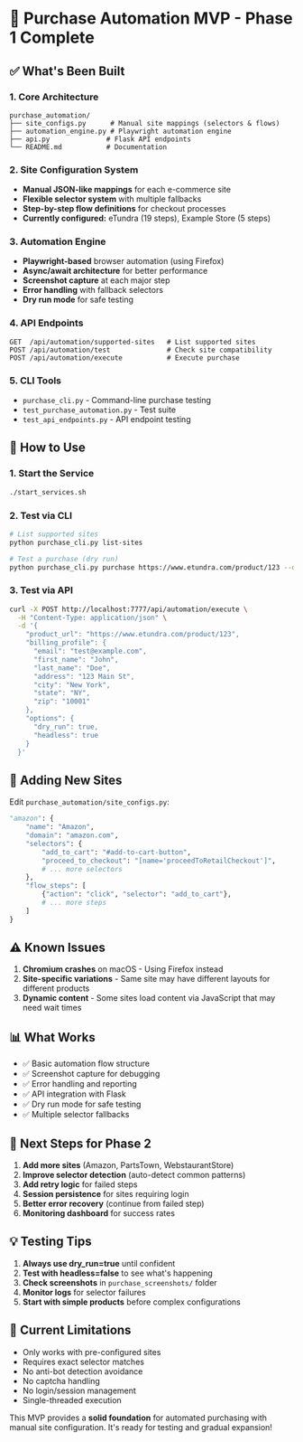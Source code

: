 # 🛒 Purchase Automation MVP - Phase 1 Complete

## ✅ What's Been Built

### **1. Core Architecture**
```
purchase_automation/
├── site_configs.py      # Manual site mappings (selectors & flows)
├── automation_engine.py # Playwright automation engine
├── api.py              # Flask API endpoints
└── README.md           # Documentation
```

### **2. Site Configuration System**
- **Manual JSON-like mappings** for each e-commerce site
- **Flexible selector system** with multiple fallbacks
- **Step-by-step flow definitions** for checkout processes
- **Currently configured:** eTundra (19 steps), Example Store (5 steps)

### **3. Automation Engine**
- **Playwright-based** browser automation (using Firefox)
- **Async/await architecture** for better performance
- **Screenshot capture** at each major step
- **Error handling** with fallback selectors
- **Dry run mode** for safe testing

### **4. API Endpoints**
```
GET  /api/automation/supported-sites   # List supported sites
POST /api/automation/test              # Check site compatibility
POST /api/automation/execute           # Execute purchase
```

### **5. CLI Tools**
- `purchase_cli.py` - Command-line purchase testing
- `test_purchase_automation.py` - Test suite
- `test_api_endpoints.py` - API endpoint testing

## 🚀 How to Use

### **1. Start the Service**
```bash
./start_services.sh
```

### **2. Test via CLI**
```bash
# List supported sites
python purchase_cli.py list-sites

# Test a purchase (dry run)
python purchase_cli.py purchase https://www.etundra.com/product/123 --dry-run
```

### **3. Test via API**
```bash
curl -X POST http://localhost:7777/api/automation/execute \
  -H "Content-Type: application/json" \
  -d '{
    "product_url": "https://www.etundra.com/product/123",
    "billing_profile": {
      "email": "test@example.com",
      "first_name": "John",
      "last_name": "Doe",
      "address": "123 Main St",
      "city": "New York",
      "state": "NY",
      "zip": "10001"
    },
    "options": {
      "dry_run": true,
      "headless": true
    }
  }'
```

## 🔧 Adding New Sites

Edit `purchase_automation/site_configs.py`:

```python
"amazon": {
    "name": "Amazon",
    "domain": "amazon.com",
    "selectors": {
        "add_to_cart": "#add-to-cart-button",
        "proceed_to_checkout": "[name='proceedToRetailCheckout']",
        # ... more selectors
    },
    "flow_steps": [
        {"action": "click", "selector": "add_to_cart"},
        # ... more steps
    ]
}
```

## ⚠️ Known Issues

1. **Chromium crashes** on macOS - Using Firefox instead
2. **Site-specific variations** - Same site may have different layouts for different products
3. **Dynamic content** - Some sites load content via JavaScript that may need wait times

## 📊 What Works

- ✅ Basic automation flow structure
- ✅ Screenshot capture for debugging
- ✅ Error handling and reporting
- ✅ API integration with Flask
- ✅ Dry run mode for safe testing
- ✅ Multiple selector fallbacks

## 🔄 Next Steps for Phase 2

1. **Add more sites** (Amazon, PartsTown, WebstaurantStore)
2. **Improve selector detection** (auto-detect common patterns)
3. **Add retry logic** for failed steps
4. **Session persistence** for sites requiring login
5. **Better error recovery** (continue from failed step)
6. **Monitoring dashboard** for success rates

## 💡 Testing Tips

1. **Always use dry_run=true** until confident
2. **Test with headless=false** to see what's happening
3. **Check screenshots** in `purchase_screenshots/` folder
4. **Monitor logs** for selector failures
5. **Start with simple products** before complex configurations

## 🎯 Current Limitations

- Only works with pre-configured sites
- Requires exact selector matches
- No anti-bot detection avoidance
- No captcha handling
- No login/session management
- Single-threaded execution

This MVP provides a **solid foundation** for automated purchasing with manual site configuration. It's ready for testing and gradual expansion!